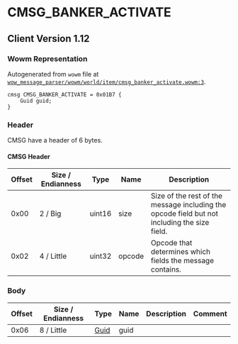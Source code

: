 # CMSG_BANKER_ACTIVATE

## Client Version 1.12

### Wowm Representation

Autogenerated from `wowm` file at [`wow_message_parser/wowm/world/item/cmsg_banker_activate.wowm:3`](https://github.com/gtker/wow_messages/tree/main/wow_message_parser/wowm/world/item/cmsg_banker_activate.wowm#L3).
```rust,ignore
cmsg CMSG_BANKER_ACTIVATE = 0x01B7 {
    Guid guid;
}
```
### Header

CMSG have a header of 6 bytes.

#### CMSG Header

| Offset | Size / Endianness | Type   | Name   | Description |
| ------ | ----------------- | ------ | ------ | ----------- |
| 0x00   | 2 / Big           | uint16 | size   | Size of the rest of the message including the opcode field but not including the size field.|
| 0x02   | 4 / Little        | uint32 | opcode | Opcode that determines which fields the message contains.|

### Body

| Offset | Size / Endianness | Type | Name | Description | Comment |
| ------ | ----------------- | ---- | ---- | ----------- | ------- |
| 0x06 | 8 / Little | [Guid](../spec/packed-guid.md) | guid |  |  |

